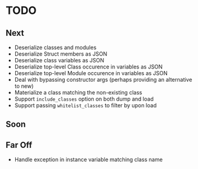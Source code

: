 # TODO

## Next

- Deserialize classes and modules
- Deserialize Struct members as JSON
- Deserialize class variables as JSON
- Deserialize top-level Class occurence in variables as JSON
- Deserialize top-level Module occurence in variables as JSON
- Deal with bypassing constructor args (perhaps providing an alternative to new)
- Materialize a class matching the non-existing class
- Support `include_classes` option on both dump and load
- Support passing `whitelist_classes` to filter by upon load

## Soon


## Far Off
    
- Handle exception in instance variable matching class name
